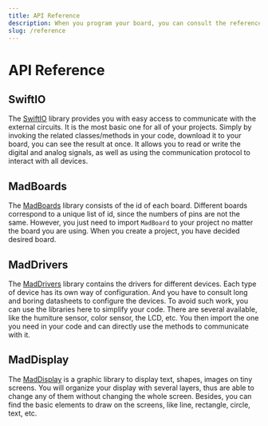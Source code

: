 ```yaml
---
title: API Reference
description: When you program your board, you can consult the references to use all functionalities.
slug: /reference
---
```


# API Reference



## SwiftIO

The [SwiftIO](https://swiftioapi.madmachine.io/) library provides you with easy access to communicate with the external circuits. It is the most basic one for all of your projects. Simply by invoking the related classes/methods in your code, download it to your board, you can see the result at once. It allows you to read or write the digital and analog signals, as well as using the communication protocol to interact with all devices.

## MadBoards

The [MadBoards](https://github.com/madmachineio/MadBoards) library consists of the id of each board. Different boards correspond to a unique list of id, since the numbers of pins are not the same. However, you just need to import `MadBoard` to your project no matter the board you are using. When you create a project, you have decided desired board.

## MadDrivers

The [MadDrivers](https://github.com/madmachineio/MadDrivers) library contains the drivers for different devices. Each type of device has its own way of configuration. And you have to consult long and boring datasheets to configure the devices. To avoid such work, you can use the libraries here to simplify your code. There are several available, like the humiture sensor, color sensor, the LCD, etc. You then import the one you need in your code and can directly use the methods to communicate with it. 

## MadDisplay

The [MadDisplay](https://github.com/madmachineio/MadDisplay) is a graphic library to display text, shapes, images on tiny screens. You will organize your display with several layers, thus are able to change any of them without changing the whole screen. Besides, you can find the basic elements to draw on the screens, like line, rectangle, circle, text, etc.
